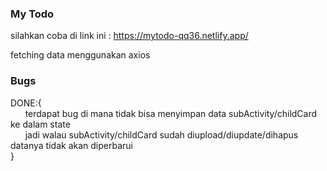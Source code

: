 ### My Todo

silahkan coba di link ini : https://mytodo-qq36.netlify.app/

fetching data menggunakan axios

### Bugs
DONE:{<br />
  &nbsp;&nbsp;&nbsp;&nbsp;&nbsp;&nbsp;terdapat bug di mana tidak bisa menyimpan data subActivity/childCard ke dalam state<br />
  &nbsp;&nbsp;&nbsp;&nbsp;&nbsp;&nbsp;jadi walau subActivity/childCard sudah diupload/diupdate/dihapus datanya tidak akan diperbarui<br />
}
